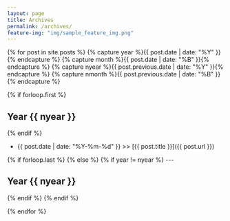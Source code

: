 ```yaml
---
layout: page
title: Archives
permalink: /archives/
feature-img: "img/sample_feature_img.png"
---
```


{% for post in site.posts %}
  {% capture year %}{{ post.date | date: "%Y" }}{% endcapture %}
  {% capture month %}{{ post.date | date: "%B" }}{% endcapture %}
  {% capture nyear %}{{ post.previous.date | date: "%Y" }}{% endcapture %}
  {% capture nmonth %}{{ post.previous.date | date: "%B" }}{% endcapture %}


  {% if forloop.first %}
  <h2>Year {{ nyear }}</h2>
  {% endif %}


* {{ post.date | date: "%Y-%m-%d" }} >> [{{ post.title }}]({{ post.url }})


{% if forloop.last %}
{% else %}
  {% if year != nyear %}
    ---
    <h2>Year {{ nyear }}</h2>
  {% endif %}
{% endif %}


{% endfor %}


